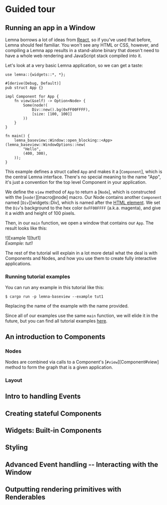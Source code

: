 # Guided tour

## Running an app in a Window
Lemna borrows a lot of ideas from [React](https://react.dev/), so if you've used that before, Lemna should feel familiar. You won't see any HTML or CSS, however, and compiling a Lemna app results in a stand-alone binary that doesn't need to have a whole web rendering and JavaScript stack compiled into it.

Let's look at a very basic Lemna application, so we can get a taste:

```
use lemna::{widgets::*, *};

#[derive(Debug, Default)]
pub struct App {}

impl Component for App {
    fn view(&self) -> Option<Node> {
        Some(node!(
            Div::new().bg(0xFF00FFFF),
            [size: [100, 100]]
        ))
    }
}

fn main() {
    lemna_baseview::Window::open_blocking::<App>(lemna_baseview::WindowOptions::new(
        "Hello",
        (400, 300),
    ));
}
```

This example defines a struct called `App` and makes it a [`Component`], which is the central Lemna interface. There's no special meaning to the name "App", it's just a convention for the top level Component in your application.

We define the `view` method of `App` to return a [`Node`], which is constructed with the [`node!`][macro@node] macro. Our Node contains another `Component` named [`Div`][widgets::Div], which is named after the [HTML element](https://developer.mozilla.org/en-US/docs/Web/HTML/Element/div). We set the `Div`'s background to the hex color `0xFF00FFFF` (a.k.a. magenta), and give it a width and height of 100 pixels.

Then, in our `main` function, we open a window that contains our `App`. The result looks like this:

![Example 1][tut1]
<br />_Example: tut1_

The rest of the tutorial will explain in a lot more detail what the deal is with Components and Nodes, and how you use them to create fully interactive applications.

### Running tutorial examples
You can run any example in this tutorial like this:
```shell
$ cargo run -p lemna-baseview --example tut1
```
Replacing the name of the example with the name provided.

Since all of our examples use the same `main` function, we will elide it in the future, but you can find all tutorial examples [here](https://github.com/AlexCharlton/lemna/tree/main/backends/baseview/examples/tutorial).

## An introduction to Components

### Nodes
Nodes are combined via calls to a Component's [`#view`][Component#view] method to form the graph that is a given application.

### Layout

## Intro to handling Events

## Creating stateful Components

## Widgets: Built-in Components

## Styling

## Advanced Event handling -- Interacting with the Window

## Outputting rendering primitives with Renderables
